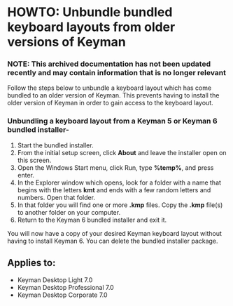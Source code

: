 # HOWTO: Unbundle bundled keyboard layouts from older versions of Keyman

### **NOTE**: This archived documentation has not been updated recently and may contain information that is no longer relevant


Follow the steps below to unbundle a keyboard layout which has come bundled to an older version of Keyman. This prevents having to install the older version of Keyman in order to gain access to the keyboard layout.

### Unbundling a keyboard layout from a Keyman 5 or Keyman 6 bundled installer-

1. Start the bundled installer.
2. From the initial setup screen, click **About** and leave the installer open on this screen.
3. Open the Windows Start menu, click Run, type **%temp%**, and press enter.
4. In the Explorer window which opens, look for a folder with a name that begins with the letters **kmt** and ends with a few random letters and numbers. Open that folder.
5. In that folder you will find one or more **.kmp** files. Copy the **.kmp** file(s) to another folder on your computer.
6. Return to the Keyman 6 bundled installer and exit it.  


You will now have a copy of your desired Keyman keyboard layout without having to install Keyman 6. You can delete the bundled installer package. 

## Applies to:
* Keyman Desktop Light 7.0
* Keyman Desktop Professional 7.0
* Keyman Desktop Corporate 7.0
